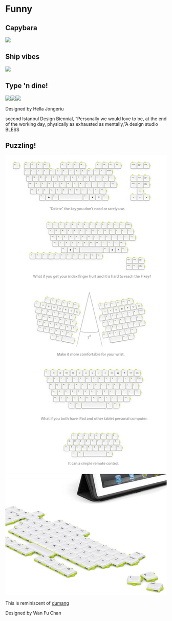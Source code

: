 # Funny
## Capybara

<img src=.pix/capybara_desk.avif>

## Ship vibes

<img src=.pix/ship_footpedal.avif>

## Type 'n dine!

<img src=.pix/plate_between_keyboard1.avif><img src=.pix/plate_between_keyboard2.avif><img src=.pix/plate_between_keyboard3.avif>

Designed by Hella Jongeriu

second Istanbul Design Biennial, “Personally we would love to be, at the end of the working day, physically as exhausted as mentally,”A
design studio BLESS

## Puzzling!

<img src=.pix/puzzle_kbd1.jpg><img src=.pix/puzzle_kbd2.jpg>

This is reminiscent of [dumang](//xahlee.info/kbd/dumang_dk6.html)

Designed by Wan Fu Chan
